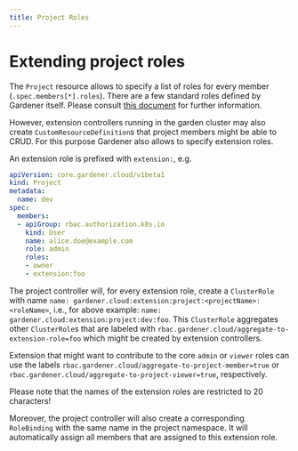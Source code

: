 ```yaml
---
title: Project Roles
---
```

# Extending project roles

The `Project` resource allows to specify a list of roles for every member (`.spec.members[*].roles`).
There are a few standard roles defined by Gardener itself.
Please consult [this document](https://github.com/gardener/gardener/blob/master/docs/usage/projects.md) for further information.

However, extension controllers running in the garden cluster may also create `CustomResourceDefinition`s that project members might be able to CRUD.
For this purpose Gardener also allows to specify extension roles.

An extension role is prefixed with `extension:`, e.g.

```yaml
apiVersion: core.gardener.cloud/v1beta1
kind: Project
metadata:
  name: dev
spec:
  members:
  - apiGroup: rbac.authorization.k8s.io
    kind: User
    name: alice.doe@example.com
    role: admin
    roles:
    - owner
    - extension:foo
```

The project controller will, for every extension role, create a `ClusterRole` with name `name: gardener.cloud:extension:project:<projectName>:<roleName>`, i.e., for above example: `name: gardener.cloud:extension:project:dev:foo`.
This `ClusterRole` aggregates other `ClusterRole`s that are labeled with `rbac.gardener.cloud/aggregate-to-extension-role=foo` which might be created by extension controllers.

Extension that might want to contribute to the core `admin` or `viewer` roles can use the labels `rbac.gardener.cloud/aggregate-to-project-member=true` or `rbac.gardener.cloud/aggregate-to-project-viewer=true`, respectively.

Please note that the names of the extension roles are restricted to 20 characters!

Moreover, the project controller will also create a corresponding `RoleBinding` with the same name in the project namespace.
It will automatically assign all members that are assigned to this extension role.
